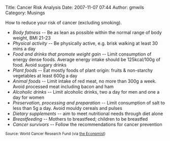 Title: Cancer Risk Analysis
Date: 2007-11-07 07:44
Author: gmwils
Category: Musings

How to reduce your risk of cancer (excluding smoking).

-   *Body fatness* -- Be as lean as possible within the normal range of
    body weight, BMI 21-23
-   *Physical activity* -- Be physically active, e.g. brisk walking at
    least 30 mins a day
-   *Food and drinks that promote weight gain* -- Limit consumption of
    energy dense foods. Average energy intake should be 125kcal/100g of
    food. Avoid sugary drinks
-   *Plant foods* -- Eat mostly foods of plant origin: fruits &
    non-starchy vegetables at least 600g a day
-   *Animal foods* -- Limit intake of red meat, no more than 300g a
    week. Avoid processed meat including bacon and ham
-   *Alcoholic drinks* -- Limit alcoholic drinks, two a day for men and
    one a day for women
-   *Preservation, processing and preparation* -- Limit consumption of
    salt to less than 5g a day. Avoid mouldy cereals and pulses
-   *Dietary supplements* -- aim to meet nutritional needs through diet
    alone
-   *Breastfeeding* -- Mothers to breastfeed; children to be breastfed
-   *Cancer survivors* -- Follow the recommendations for cancer
    prevention

<small>Source: World Cancer Research Fund (via [the
Economist][])</small>

</p>

  [the Economist]: http://economist.com/science/displaystory.cfm?story_id=10062421
